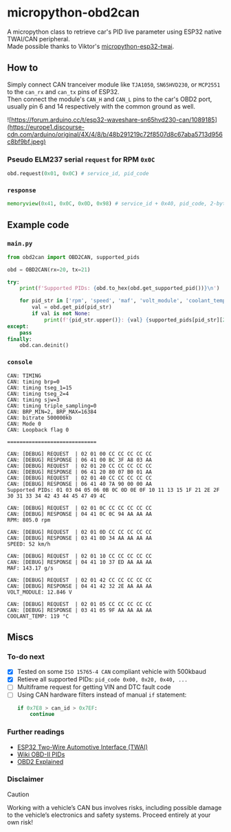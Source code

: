# micropython-obd2can
A micropython class to retrieve car's PID live parameter using ESP32 native TWAI/CAN peripheral.\
Made possible thanks to Viktor's [micropython-esp32-twai](https://github.com/straga/micropython-esp32-twai).

## How to
Simply connect CAN tranceiver module like `TJA1050`, `SN65HVD230`, or `MCP2551` to the `can_rx` and `can_tx` pins of ESP32.\
Then connect the module's `CAN_H` and `CAN_L` pins to the car's OBD2 port, usually pin 6 and 14 respectively with the common ground as well.

![https://forum.arduino.cc/t/esp32-waveshare-sn65hvd230-can/1089185](https://europe1.discourse-cdn.com/arduino/original/4X/4/8/b/48b291219c72f8507d8c67aba5713d956c8bf9bf.jpeg)

### Pseudo ELM237 serial `request` for RPM `0x0C`
```py
obd.request(0x01, 0x0C) # service_id, pid_code
```
### `response`
```py
memoryview(0x41, 0x0C, 0x0D, 0x98) # service_id + 0x40, pid_code, 2-bytes MSB-firts data for RPM
```

## Example code
### `main.py`
```py
from obd2can import OBD2CAN, supported_pids

obd = OBD2CAN(rx=20, tx=21)

try:
    print(f'Supported PIDs: {obd.to_hex(obd.get_supported_pid())}\n')

    for pid_str in ['rpm', 'speed', 'maf', 'volt_module', 'coolant_temp']:
        val = obd.get_pid(pid_str)
        if val is not None:
            print(f'{pid_str.upper()}: {val} {supported_pids[pid_str][2]}\n')
except:
    pass
finally:
    obd.can.deinit()
```
### `console`
```
CAN: TIMING
CAN: timing brp=0
CAN: timing tseg_1=15
CAN: timing tseg_2=4
CAN: timing sjw=3
CAN: timing triple_sampling=0
CAN: BRP_MIN=2, BRP_MAX=16384
CAN: bitrate 500000kb
CAN: Mode 0
CAN: Loopback flag 0

=============================

CAN: [DEBUG] REQUEST  | 02 01 00 CC CC CC CC CC
CAN: [DEBUG] RESPONSE | 06 41 00 BC 3F A8 03 AA
CAN: [DEBUG] REQUEST  | 02 01 20 CC CC CC CC CC
CAN: [DEBUG] RESPONSE | 06 41 20 80 07 B0 01 AA
CAN: [DEBUG] REQUEST  | 02 01 40 CC CC CC CC CC
CAN: [DEBUG] RESPONSE | 06 41 40 7A 90 00 00 AA
Supported PIDs: 01 03 04 05 06 0B 0C 0D 0E 0F 10 11 13 15 1F 21 2E 2F 30 31 33 34 42 43 44 45 47 49 4C

CAN: [DEBUG] REQUEST  | 02 01 0C CC CC CC CC CC
CAN: [DEBUG] RESPONSE | 04 41 0C 0C 94 AA AA AA
RPM: 805.0 rpm

CAN: [DEBUG] REQUEST  | 02 01 0D CC CC CC CC CC
CAN: [DEBUG] RESPONSE | 03 41 0D 34 AA AA AA AA
SPEED: 52 km/h

CAN: [DEBUG] REQUEST  | 02 01 10 CC CC CC CC CC
CAN: [DEBUG] RESPONSE | 04 41 10 37 ED AA AA AA
MAF: 143.17 g/s

CAN: [DEBUG] REQUEST  | 02 01 42 CC CC CC CC CC
CAN: [DEBUG] RESPONSE | 04 41 42 32 2E AA AA AA
VOLT_MODULE: 12.846 V

CAN: [DEBUG] REQUEST  | 02 01 05 CC CC CC CC CC
CAN: [DEBUG] RESPONSE | 03 41 05 9F AA AA AA AA
COOLANT_TEMP: 119 °C
```
## Miscs
### To-do next
- [x] Tested on some `ISO 15765-4 CAN` compliant vehicle with 500kbaud
- [x] Retieve all supported PIDs: `pid_code 0x00, 0x20, 0x40, ...`
- [ ] Multiframe request for getting VIN and DTC fault code
- [ ] Using CAN hardware filters instead of manual `if` statement:
    ```py
    if 0x7E8 > can_id > 0x7EF:
        continue
    ```

### Further readings
- [ESP32 Two-Wire Automotive Interface (TWAI)](https://docs.espressif.com/projects/esp-idf/en/stable/esp32/api-reference/peripherals/twai.html)
- [Wiki OBD-II PIDs](https://en.wikipedia.org/wiki/OBD-II_PIDs)
- [OBD2 Explained](https://www.csselectronics.com/pages/obd2-explained-simple-intro)

### Disclaimer
> [!CAUTION]
> Working with a vehicle’s CAN bus involves risks, including possible damage to the vehicle’s electronics and safety systems. Proceed entirely at your own risk!
